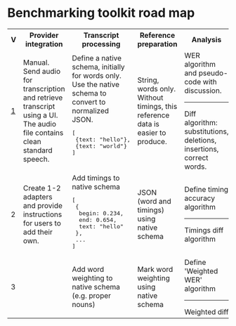 Benchmarking toolkit road map
=============================  
<table>
	<tr>
		<th>V</th>
		<th>Provider integration</th>
		<th>Transcript processing</th>
		<th>Reference preparation</th>
		<th>Analysis</th>
		<th>Results</th>
	</tr>
	<tr>
		<td><a href="https://github.com/ebu/ai-benchmarking-stt/blob/master/docs/releases/1.0/README.md">1</a></td>
		<td>Manual. Send audio for transcription and retrieve transcript using a UI. The audio file contains clean standard speech.</td>
		<td>Define a native schema, initially for words only. Use the native schema to convert to normalized JSON. 
			<pre>
[
 {text: "hello"},
 {text: "world"}
]
			</pre>
		</td>
		<td>String, words only. Without timings, this reference data is easier to produce.</td>
		<td>WER algorithm and pseudo-code with discussion.<hr>Diff algorithm: substitutions, deletions, insertions, correct words.</td>
		<td>WER % per vendor<hr>Detailed diff metrics (s/d/i/c) available in a structured format.</td>		
	</tr>
	<tr>
		<td>2</td>
		<td>Create 1-2 adapters and provide instructions for users to add their own.</td>
		<td>Add timings to native schema
			<pre>
[
 {
  begin: 0.234, 
  end: 0.654, 
  text: "hello"
 },
 ...
]
</pre>
		</td>
		<td>JSON (word and timings) using native schema</td>
		<td>Define timing accuracy algorithm<hr>Timings diff algorithm</td>
		<td>Average time deviation from reference?</td>
	</tr>
	<tr>
		<td>3</td>
		<td></td>
		<td>Add word weighting to native schema (e.g. proper nouns)</td>
		<td>Mark word weighting using native schema</td>
		<td>Define 'Weighted WER' algorithm<hr>Weighted diff</td>
		<td>Visualise results?</td>
	</tr>
